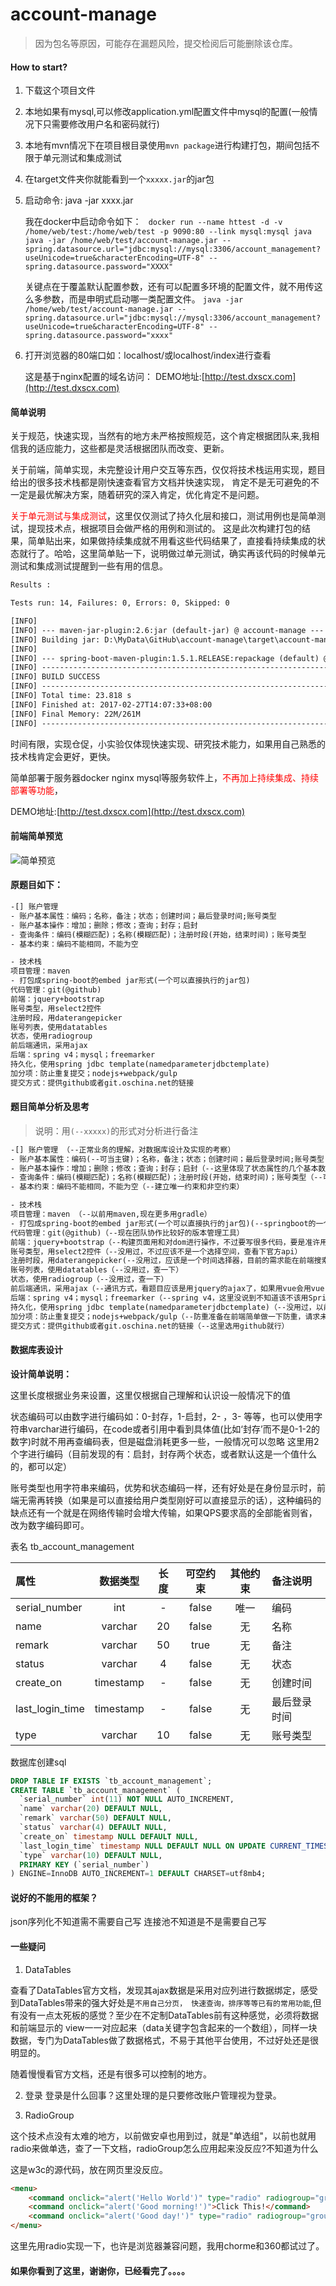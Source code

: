 # account-manage
> 因为包名等原因，可能存在漏题风险，提交检阅后可能删除该仓库。

#### How to start?

1. 下载这个项目文件
2. 本地如果有mysql,可以修改application.yml配置文件中mysql的配置(一般情况下只需要修改用户名和密码就行)
3. 本地有mvn情况下在项目根目录使用`mvn package`进行构建打包，期间包括不限于单元测试和集成测试
4. 在target文件夹你就能看到一个`xxxxx.jar`的jar包
5. 启动命令: java -jar xxxx.jar

    我在docker中启动命令如下：
    ` docker run --name httest -d -v /home/web/test:/home/web/test -p 9090:80 --link mysql:mysql java java -jar /home/web/test/account-manage.jar --spring.datasource.url="jdbc:mysql://mysql:3306/account_management?useUnicode=true&characterEncoding=UTF-8" --spring.datasource.password="XXXX"`

    关键点在于覆盖默认配置参数，还有可以配置多环境的配置文件，就不用传这么多参数，而是申明式启动哪一类配置文件。
    `java -jar /home/web/test/account-manage.jar --spring.datasource.url="jdbc:mysql://mysql:3306/account_management?useUnicode=true&characterEncoding=UTF-8" --spring.datasource.password="xxxx"`
6. 打开浏览器的80端口如：localhost/或localhost/index进行查看

    这是基于nginx配置的域名访问：
    DEMO地址:[http://test.dxscx.com](http://test.dxscx.com)

#### 简单说明

关于规范，快速实现，当然有的地方未严格按照规范，这个肯定根据团队来,我相信我的适应能力，这些都是灵活根据团队而改变、更新。

关于前端，简单实现，未完整设计用户交互等东西，仅仅将技术栈运用实现，题目给出的很多技术栈都是刚快速查看官方文档并快速实现，
肯定不是无可避免的不一定是最优解决方案，随着研究的深入肯定，优化肯定不是问题。

<font color="red">关于单元测试与集成测试</font>，这里仅仅测试了持久化层和接口，测试用例也是简单测试，提现技术点，根据项目会做严格的用例和测试的。
这是此次构建打包的结果，简单贴出来，如果做持续集成就不用看这些代码结果了，直接看持续集成的状态就行了。哈哈，这里简单贴一下，说明做过单元测试，确实再该代码的时候单元测试和集成测试提醒到一些有用的信息。
```html
Results :

Tests run: 14, Failures: 0, Errors: 0, Skipped: 0

[INFO]
[INFO] --- maven-jar-plugin:2.6:jar (default-jar) @ account-manage ---
[INFO] Building jar: D:\MyData\GitHub\account-manage\target\account-manage-0.0.1-SNAPSHOT.jar
[INFO]
[INFO] --- spring-boot-maven-plugin:1.5.1.RELEASE:repackage (default) @ account-manage ---
[INFO] ------------------------------------------------------------------------
[INFO] BUILD SUCCESS
[INFO] ------------------------------------------------------------------------
[INFO] Total time: 23.818 s
[INFO] Finished at: 2017-02-27T14:07:33+08:00
[INFO] Final Memory: 22M/261M
[INFO] ------------------------------------------------------------------------

```

时间有限，实现仓促，小实验仅体现快速实现、研究技术能力，如果用自己熟悉的技术栈肯定会更好，更快。

简单部署于服务器docker nginx mysql等服务软件上，<font color="red">不再加上持续集成、持续部署等功能</font>，

DEMO地址:[http://test.dxscx.com](http://test.dxscx.com)

#### **前端简单预览**

![简单预览](preview/preview.png)

#### **原题目如下**：
```html
-[] 账户管理
- 账户基本属性：编码；名称，备注；状态；创建时间；最后登录时间;账号类型
- 账户基本操作：增加；删除；修改；查询；封存；启封
- 查询条件：编码(模糊匹配)；名称(模糊匹配)；注册时段(开始，结束时间)；账号类型
- 基本约束：编码不能相同，不能为空

- 技术栈
项目管理：maven
- 打包成spring-boot的embed jar形式(一个可以直接执行的jar包)
代码管理：git(@github)
前端：jquery+bootstrap
账号类型，用select2控件
注册时段，用daterangepicker
账号列表，使用datatables
状态，使用radiogroup
前后端通讯，采用ajax
后端：spring v4；mysql；freemarker
持久化，使用spring jdbc template(namedparameterjdbctemplate)
加分项：防止重复提交；nodejs+webpack/gulp
提交方式：提供github或者git.oschina.net的链接
```

#### **题目简单分析及思考**
> 说明：用`(--xxxxx)`的形式对分析进行备注

```html
-[] 账户管理 （--正常业务的理解，对数据库设计及实现的考察）
- 账户基本属性：编码(--可当主键)；名称，备注；状态；创建时间；最后登录时间;账号类型
- 账户基本操作：增加；删除；修改；查询；封存；启封（--这里体现了状态属性的几个基本数据项）
- 查询条件：编码(模糊匹配)；名称(模糊匹配)；注册时段(开始，结束时间)；账号类型（--可以考虑在查询项建立索引，仅仅是考虑，根据业务需求来考量是否需要）
- 基本约束：编码不能相同，不能为空（--建立唯一约束和非空约束）

- 技术栈
项目管理：maven （--以前用maven,现在更多用gradle）
- 打包成spring-boot的embed jar形式(一个可以直接执行的jar包)(--springboot的一个优势，内嵌tomcat的fat jar,有方便部署等优势)
代码管理：git(@github)（--现在团队协作比较好的版本管理工具）
前端：jquery+bootstrap（--构建页面用和对dom进行操作，不过要写很多代码，要是准许用另外的框架我会用vue来做前端的数据，操作更灵活）
账号类型，用select2控件（--没用过，不过应该不是一个选择空间，查看下官方api）
注册时段，用daterangepicker(--没用过，应该是一个时间选择器，目前的需求能在前端搜索是用得到)
账号列表，使用datatables（--没用过，查一下）
状态，使用radiogroup（--没用过，查一下）
前后端通讯，采用ajax（--通讯方式，看题目应该是用jquery的ajax了，如果用vue会用vue resource或则另外的ajax通讯框架）
后端：spring v4；mysql；freemarker（--spring v4，这里没说到不知道该不该用SpringMVC，mysql好久没用，实习一直用的postgres,这里应该问题不大，freemaker没用过，一种模板技术，应该是和其他差不了多少。）
持久化，使用spring jdbc template(namedparameterjdbctemplate)（--没用过，以前看soring官方文档看到过，更多时候用JPA,这里我猜测不让用ORM工具主要是考察写SQL吧，不然我会用ORM写代码更快，这里也没说连接池问题，这个技术栈呢？）
加分项：防止重复提交；nodejs+webpack/gulp（--防重准备在前端简单做一下防重，请求未返回或者超时时间内会置灰相关按钮，对于nodejs和webpack等等一些这里也就不做了，这些工具知识了解和简单使用就不再弄了）
提交方式：提供github或者git.oschina.net的链接（--这里选用github就行）
```

#### **数据库表设计**

**设计简单说明：**

这里长度根据业务来设置，这里仅根据自己理解和认识设一般情况下的值

状态编码可以由数字进行编码如：0-封存，1-启封，2- ，3- 等等，也可以使用字符串varchar进行编码，在code或者引用中看到具体值(比如‘封存’而不是0-1-2的数字)时就不用再查编码表，但是磁盘消耗更多一些，一般情况可以忽略
这里用2个字进行编码（目前发现的有：启封，封存两个状态，或者默认这是一个值什么的，都可以定）

账号类型也用字符串来编码，优势和状态编码一样，还有好处是在身份显示时，前端无需再转换（如果是可以直接给用户类型刚好可以直接显示的话），这种编码的缺点还有一个就是在网络传输时会增大传输，如果QPS要求高的全部能省则省，改为数字编码即可。

表名 tb_account_management

| 属性 | 数据类型 | 长度 | 可空约束 | 其他约束 | 备注说明  |
|:----|:--------:|:-----:|:----:|:----:|:--------------|
| serial_number | int | - | false | 唯一 | 编码 |
| name | varchar | 20 | false | 无 | 名称 |
| remark | varchar | 50 | true | 无 | 备注 |
| status | varchar | 4 | false | 无 | 状态 |
| create_on | timestamp | - | false | 无 | 创建时间 |
| last_login_time | timestamp | - | false | 无 |最后登录时间 |
| type | varchar | 10 | false | 无 | 账号类型 |

数据库创建sql
```sql
DROP TABLE IF EXISTS `tb_account_management`;
CREATE TABLE `tb_account_management` (
  `serial_number` int(11) NOT NULL AUTO_INCREMENT,
  `name` varchar(20) DEFAULT NULL,
  `remark` varchar(50) DEFAULT NULL,
  `status` varchar(4) DEFAULT NULL,
  `create_on` timestamp NULL DEFAULT NULL,
  `last_login_time` timestamp NULL DEFAULT NULL ON UPDATE CURRENT_TIMESTAMP,
  `type` varchar(10) DEFAULT NULL,
  PRIMARY KEY (`serial_number`)
) ENGINE=InnoDB AUTO_INCREMENT=1 DEFAULT CHARSET=utf8mb4;
```


#### 说好的不能用的框架？
json序列化不知道需不需要自己写
连接池不知道是不是需要自己写

#### 一些疑问

1. DataTables

查看了DataTables官方文档，发现其ajax数据是采用对应列进行数据绑定，感受到DataTables带来的强大好处是`不用自己分页，
快速查询，排序等等已有的常用功能`,但有没有一点太死板的感觉？至少在不定制DataTables前有这种感觉，必须将数据和前端显示的
view一一对应起来（data关键字包含起来的一个数组），同样一块数据，专门为DataTables做了数据格式，不易于其他平台使用，不过好处还是很明显的。

随着慢慢看官方文档，还是有很多可以控制的地方。

2. 登录
登录是什么回事？这里处理的是只要修改账户管理视为登录。

3. RadioGroup

这个技术点没有太难的地方，以前做安卓也用到过，就是"单选组"，以前也就用radio来做单选，查了一下文档，radioGroup怎么应用起来没反应?不知道为什么

这是w3c的源代码，放在网页里没反应。

```html
<menu>
    <command onclick="alert('Hello World')" type="radio" radiogroup="group1">Click Me!</command>
    <command onclick="alert('Good morning!')">Click This!</command>
    <command onclick="alert('Good day!')" type="radio" radiogroup="group1">And this!</command>
</menu>
```
这里先用radio实现一下，也许是浏览器兼容问题，我用chorme和360都试过了。


#### 如果你看到了这里，谢谢你，已经看完了。。。。